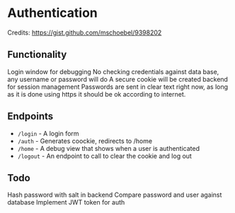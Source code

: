 # Authentication

Credits: https://gist.github.com/mschoebel/9398202

## Functionality
Login window for debugging
No checking credentials against data base, any username or password will do
A secure cookie will be created backend for session management
Passwords are sent in clear text right now, as long as it is done using https it should be ok according to internet.


## Endpoints
* ``/login`` - A login form
* ``/auth`` - Generates coockie, redirects to /home
* ``/home`` - A debug view that shows when a user is authenticated
* ``/logout`` - An endpoint to call to clear the cookie and log out

## Todo
Hash password with salt in backend
Compare password and user against database
Implement JWT token for auth